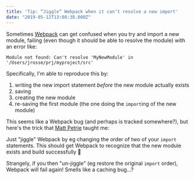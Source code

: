 ```yaml
---
title: 'Tip: “Jiggle” Webpack when it can’t resolve a new import'
date: "2019-05-12T13:08:38.000Z"
---
```


Sometimes [Webpack](https://webpack.js.org/) can get confused when you try and import a new module, failing (even though it should be able to resolve the module) with an error like:
```
Module not found: Can't resolve 'MyNewModule' in '/Users/jrosse/prj/myproject/src'
```

Specifically, I'm able to reproduce this by:
1. writing the new import statement *before* the new module actually exists
2. saving
3. creating the new module
4. re-saving the first module (the one doing the `import`ing of the new module)

This seems like a Webpack bug (and perhaps is tracked somewhere?), but here's the trick that [Matt Petrie](https://github.com/mattpetrie) taught me:

Just "jiggle" Webpack by eg changing the order of two of your `import` statements. This should get Webpack to recognize that the new module exists and build successfully :tada:

Strangely, if you then "un-jiggle" (eg restore the original `import` order), Webpack will fail again! Smells like a caching bug...?
